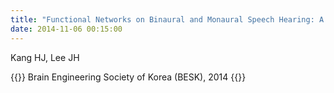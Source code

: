 ```yaml
---
title: "Functional Networks on Binaural and Monaural Speech Hearing: A Preliminary Evidence from fMRI Study"
date: 2014-11-06 00:15:00
---
```


Kang HJ, Lee JH

{{<format bright-green>}}
Brain Engineering Society of Korea (BESK), 2014
{{</format>}}